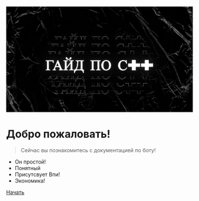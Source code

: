![INDEXPNH](static.png)

# Добро пожаловать!

> Сейчас вы познакомитесь с документацией по боту!

* Он простой!
* Понятный
* Присутсвует Впи!
* Экономика!

[Начать](https://discord.com/api/oauth2/authorize?client_id=1096886051743731782&permissions=8&scope=bot)